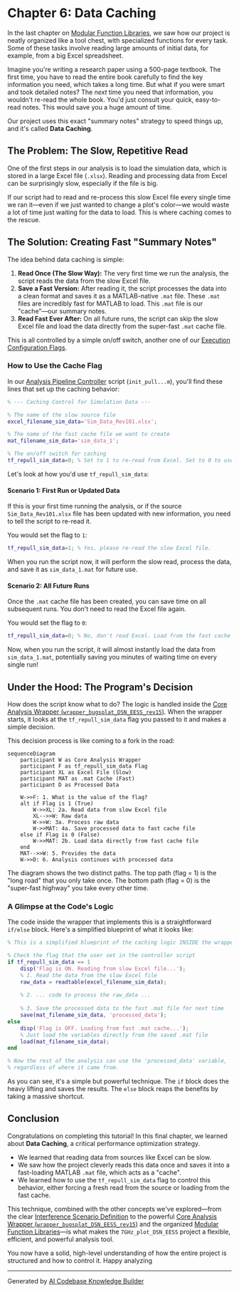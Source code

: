 # Chapter 6: Data Caching

In the last chapter on [Modular Function Libraries](05_modular_function_libraries_.md), we saw how our project is neatly organized like a tool chest, with specialized functions for every task. Some of these tasks involve reading large amounts of initial data, for example, from a big Excel spreadsheet.

Imagine you're writing a research paper using a 500-page textbook. The first time, you have to read the entire book carefully to find the key information you need, which takes a long time. But what if you were smart and took detailed notes? The *next* time you need that information, you wouldn't re-read the whole book. You'd just consult your quick, easy-to-read notes. This would save you a huge amount of time.

Our project uses this exact "summary notes" strategy to speed things up, and it's called **Data Caching**.

## The Problem: The Slow, Repetitive Read

One of the first steps in our analysis is to load the simulation data, which is stored in a large Excel file (`.xlsx`). Reading and processing data from Excel can be surprisingly slow, especially if the file is big.

If our script had to read and re-process this slow Excel file every single time we ran it—even if we just wanted to change a plot's color—we would waste a lot of time just waiting for the data to load. This is where caching comes to the rescue.

## The Solution: Creating Fast "Summary Notes"

The idea behind data caching is simple:
1.  **Read Once (The Slow Way):** The very first time we run the analysis, the script reads the data from the slow Excel file.
2.  **Save a Fast Version:** After reading it, the script processes the data into a clean format and saves it as a MATLAB-native `.mat` file. These `.mat` files are incredibly fast for MATLAB to load. This `.mat` file is our "cache"—our summary notes.
3.  **Read Fast Ever After:** On all future runs, the script can skip the slow Excel file and load the data directly from the super-fast `.mat` cache file.

This is all controlled by a simple on/off switch, another one of our [Execution Configuration Flags](03_execution_configuration_flags_.md).

### How to Use the Cache Flag

In our [Analysis Pipeline Controller](02_analysis_pipeline_controller_.md) script (`init_pull...m`), you'll find these lines that set up the caching behavior:

```matlab
% --- Caching Control for Simulation Data ---

% The name of the slow source file
excel_filename_sim_data='Sim_Data_Rev101.xlsx';

% The name of the fast cache file we want to create
mat_filename_sim_data='sim_data_1';

% The on/off switch for caching
tf_repull_sim_data=0; % Set to 1 to re-read from Excel. Set to 0 to use the cache.
```

Let's look at how you'd use `tf_repull_sim_data`:

#### Scenario 1: First Run or Updated Data

If this is your first time running the analysis, or if the source `Sim_Data_Rev101.xlsx` file has been updated with new information, you need to tell the script to re-read it.

You would set the flag to `1`:
```matlab
tf_repull_sim_data=1; % Yes, please re-read the slow Excel file.
```
When you run the script now, it will perform the slow read, process the data, and save it as `sim_data_1.mat` for future use.

#### Scenario 2: All Future Runs

Once the `.mat` cache file has been created, you can save time on all subsequent runs. You don't need to read the Excel file again.

You would set the flag to `0`:
```matlab
tf_repull_sim_data=0; % No, don't read Excel. Load from the fast cache instead.
```
Now, when you run the script, it will almost instantly load the data from `sim_data_1.mat`, potentially saving you minutes of waiting time on every single run!

## Under the Hood: The Program's Decision

How does the script know what to do? The logic is handled inside the [Core Analysis Wrapper (`wrapper_bugsplat_DSN_EESS_rev15`)](04_core_analysis_wrapper___wrapper_bugsplat_dsn_eess_rev15___.md). When the wrapper starts, it looks at the `tf_repull_sim_data` flag you passed to it and makes a simple decision.

This decision process is like coming to a fork in the road:

```mermaid
sequenceDiagram
    participant W as Core Analysis Wrapper
    participant F as tf_repull_sim_data Flag
    participant XL as Excel File (Slow)
    participant MAT as .mat Cache (Fast)
    participant D as Processed Data

    W->>F: 1. What is the value of the flag?
    alt if Flag is 1 (True)
        W->>XL: 2a. Read data from slow Excel file
        XL-->>W: Raw data
        W->>W: 3a. Process raw data
        W->>MAT: 4a. Save processed data to fast cache file
    else if Flag is 0 (False)
        W->>MAT: 2b. Load data directly from fast cache file
    end
    MAT-->>W: 5. Provides the data
    W->>D: 6. Analysis continues with processed data
```

The diagram shows the two distinct paths. The top path (flag = 1) is the "long road" that you only take once. The bottom path (flag = 0) is the "super-fast highway" you take every other time.

### A Glimpse at the Code's Logic

The code inside the wrapper that implements this is a straightforward `if/else` block. Here's a simplified blueprint of what it looks like:

```matlab
% This is a simplified blueprint of the caching logic INSIDE the wrapper

% Check the flag that the user set in the controller script
if tf_repull_sim_data == 1
    disp('Flag is ON. Reading from slow Excel file...');
    % 1. Read the data from the slow Excel file
    raw_data = readtable(excel_filename_sim_data);
    
    % 2. ... code to process the raw_data ...
    
    % 3. Save the processed data to the fast .mat file for next time
    save(mat_filename_sim_data, 'processed_data');
else
    disp('Flag is OFF. Loading from fast .mat cache...');
    % Just load the variables directly from the saved .mat file
    load(mat_filename_sim_data);
end

% Now the rest of the analysis can use the 'processed_data' variable,
% regardless of where it came from.
```
As you can see, it's a simple but powerful technique. The `if` block does the heavy lifting and saves the results. The `else` block reaps the benefits by taking a massive shortcut.

## Conclusion

Congratulations on completing this tutorial! In this final chapter, we learned about **Data Caching**, a critical performance optimization strategy.

*   We learned that reading data from sources like Excel can be slow.
*   We saw how the project cleverly reads this data once and saves it into a fast-loading MATLAB `.mat` file, which acts as a "cache".
*   We learned how to use the `tf_repull_sim_data` flag to control this behavior, either forcing a fresh read from the source or loading from the fast cache.

This technique, combined with the other concepts we've explored—from the clear [Interference Scenario Definition](01_interference_scenario_definition_.md) to the powerful [Core Analysis Wrapper (`wrapper_bugsplat_DSN_EESS_rev15`)](04_core_analysis_wrapper___wrapper_bugsplat_dsn_eess_rev15___.md) and the organized [Modular Function Libraries](05_modular_function_libraries_.md)—is what makes the `7GHz_plot_DSN_EESS` project a flexible, efficient, and powerful analysis tool.

You now have a solid, high-level understanding of how the entire project is structured and how to control it. Happy analyzing

---

Generated by [AI Codebase Knowledge Builder](https://github.com/The-Pocket/Tutorial-Codebase-Knowledge)